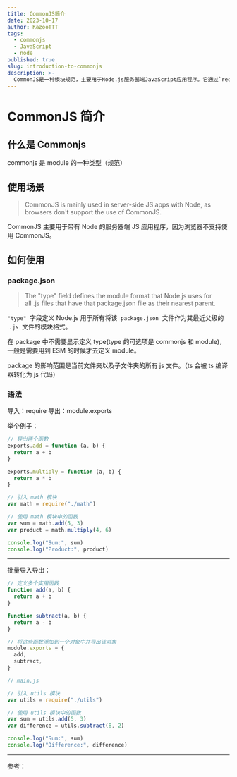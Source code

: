 ```yaml
---
title: CommonJS简介
date: 2023-10-17
author: KazooTTT
tags:
  - commonjs
  - JavaScript
  - node
published: true
slug: introduction-to-commonjs
description: >-
  CommonJS是一种模块规范，主要用于Node.js服务器端JavaScript应用程序。它通过`require`函数导入模块，通过`module.exports`或`exports`导出模块内容。在`package.json`文件中，通过设置`"type"`字段为`"commonjs"`来指定模块格式。CommonJS不支持浏览器环境，是Node.js中模块管理的基础。
---
```


# CommonJS 简介

## 什么是 Commonjs

commonjs 是 module 的一种类型（规范）

## 使用场景

> CommonJS is mainly used in server-side JS apps with Node, as browsers don't support the use of CommonJS.

CommonJS 主要用于带有 Node 的服务器端 JS 应用程序，因为浏览器不支持使用 CommonJS。

## 如何使用

### package.json

> The "type" field defines the module format that Node.js uses for all .js files that have that package.json file as their nearest parent.

`"type"`  字段定义 Node.js 用于所有将该  `package.json`  文件作为其最近父级的  `.js`  文件的模块格式。

在 package 中不需要显示定义 type(type 的可选项是 commonjs 和 module)，一般是需要用到 ESM 的时候才去定义 module。

package 的影响范围是当前文件夹以及子文件夹的所有 js 文件。（ts 会被 ts 编译器转化为 js 代码）

### 语法

导入：require 导出：module.exports

举个例子：

```jsx
// 导出两个函数
exports.add = function (a, b) {
  return a + b
}

exports.multiply = function (a, b) {
  return a * b
}
```

```jsx
// 引入 math 模块
var math = require("./math")

// 使用 math 模块中的函数
var sum = math.add(5, 3)
var product = math.multiply(4, 6)

console.log("Sum:", sum)
console.log("Product:", product)
```

---

批量导入导出：

```jsx
// 定义多个实用函数
function add(a, b) {
  return a + b
}

function subtract(a, b) {
  return a - b
}

// 将这些函数添加到一个对象中并导出该对象
module.exports = {
  add,
  subtract,
}
```

```jsx
// main.js

// 引入 utils 模块
var utils = require("./utils")

// 使用 utils 模块中的函数
var sum = utils.add(5, 3)
var difference = utils.subtract(8, 2)

console.log("Sum:", sum)
console.log("Difference:", difference)
```

---

参考：

